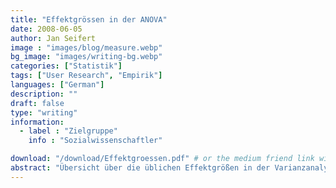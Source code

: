 ```yaml
---
title: "Effektgrössen in der ANOVA"
date: 2008-06-05
author: Jan Seifert
image : "images/blog/measure.webp"
bg_image: "images/writing-bg.webp"
categories: ["Statistik"]
tags: ["User Research", "Empirik"]
languages: ["German"]
description: ""
draft: false
type: "writing"
information:
  - label : "Zielgruppe"
    info : "Sozialwissenschaftler"

download: "/download/Effektgroessen.pdf" # or the medium friend link without the prefix "https://medium.com/@jan.seifert"
abstract: "Übersicht über die üblichen Effektgrößen in der Varianzanalyse und den Umgang mit diesen Kenngrößen. Sie können von großem Nutzen sein, wenn man weiß, wie man sie einsetzen muss, aber das Thema ist undurchsichtig. Verschiedene Autoren bevorzugen unterschiedliche Größen und die mathematischen Hintergründe machen die Auswahl für Anfänger nicht einfacher."
---
```


